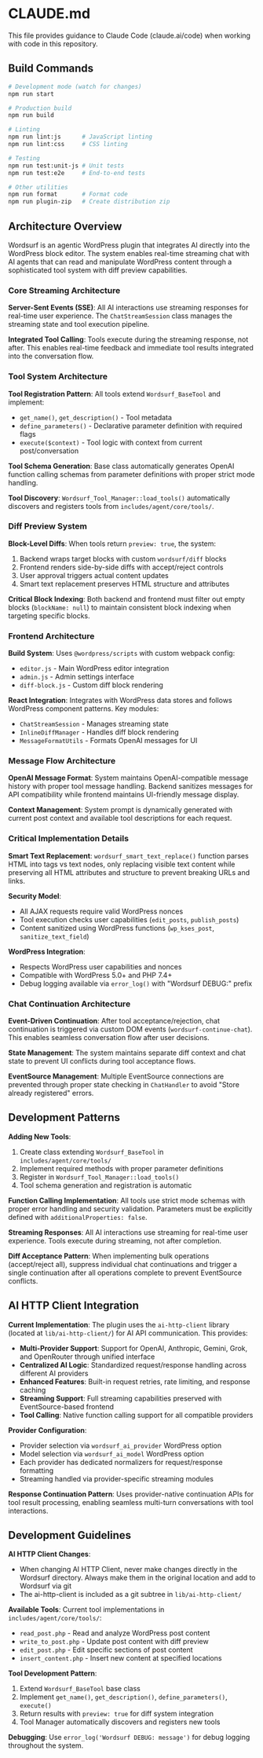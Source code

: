 # CLAUDE.md

This file provides guidance to Claude Code (claude.ai/code) when working with code in this repository.

## Build Commands

```bash
# Development mode (watch for changes)
npm run start

# Production build
npm run build

# Linting
npm run lint:js      # JavaScript linting
npm run lint:css     # CSS linting

# Testing
npm run test:unit-js # Unit tests
npm run test:e2e     # End-to-end tests

# Other utilities
npm run format       # Format code
npm run plugin-zip   # Create distribution zip
```

## Architecture Overview

Wordsurf is an agentic WordPress plugin that integrates AI directly into the WordPress block editor. The system enables real-time streaming chat with AI agents that can read and manipulate WordPress content through a sophisticated tool system with diff preview capabilities.

### Core Streaming Architecture

**Server-Sent Events (SSE)**: All AI interactions use streaming responses for real-time user experience. The `ChatStreamSession` class manages the streaming state and tool execution pipeline.

**Integrated Tool Calling**: Tools execute during the streaming response, not after. This enables real-time feedback and immediate tool results integrated into the conversation flow.

### Tool System Architecture 

**Tool Registration Pattern**: All tools extend `Wordsurf_BaseTool` and implement:
- `get_name()`, `get_description()` - Tool metadata
- `define_parameters()` - Declarative parameter definition with required flags
- `execute($context)` - Tool logic with context from current post/conversation

**Tool Schema Generation**: Base class automatically generates OpenAI function calling schemas from parameter definitions with proper strict mode handling.

**Tool Discovery**: `Wordsurf_Tool_Manager::load_tools()` automatically discovers and registers tools from `includes/agent/core/tools/`.

### Diff Preview System

**Block-Level Diffs**: When tools return `preview: true`, the system:
1. Backend wraps target blocks with custom `wordsurf/diff` blocks
2. Frontend renders side-by-side diffs with accept/reject controls
3. User approval triggers actual content updates
4. Smart text replacement preserves HTML structure and attributes

**Critical Block Indexing**: Both backend and frontend must filter out empty blocks (`blockName: null`) to maintain consistent block indexing when targeting specific blocks.

### Frontend Architecture

**Build System**: Uses `@wordpress/scripts` with custom webpack config:
- `editor.js` - Main WordPress editor integration 
- `admin.js` - Admin settings interface
- `diff-block.js` - Custom diff block rendering

**React Integration**: Integrates with WordPress data stores and follows WordPress component patterns. Key modules:
- `ChatStreamSession` - Manages streaming state
- `InlineDiffManager` - Handles diff block rendering
- `MessageFormatUtils` - Formats OpenAI messages for UI

### Message Flow Architecture

**OpenAI Message Format**: System maintains OpenAI-compatible message history with proper tool message handling. Backend sanitizes messages for API compatibility while frontend maintains UI-friendly message display.

**Context Management**: System prompt is dynamically generated with current post context and available tool descriptions for each request.

### Critical Implementation Details

**Smart Text Replacement**: `wordsurf_smart_text_replace()` function parses HTML into tags vs text nodes, only replacing visible text content while preserving all HTML attributes and structure to prevent breaking URLs and links.

**Security Model**: 
- All AJAX requests require valid WordPress nonces
- Tool execution checks user capabilities (`edit_posts`, `publish_posts`) 
- Content sanitized using WordPress functions (`wp_kses_post`, `sanitize_text_field`)

**WordPress Integration**:
- Respects WordPress user capabilities and nonces
- Compatible with WordPress 5.0+ and PHP 7.4+
- Debug logging available via `error_log()` with "Wordsurf DEBUG:" prefix

### Chat Continuation Architecture

**Event-Driven Continuation**: After tool acceptance/rejection, chat continuation is triggered via custom DOM events (`wordsurf-continue-chat`). This enables seamless conversation flow after user decisions.

**State Management**: The system maintains separate diff context and chat state to prevent UI conflicts during tool acceptance flows.

**EventSource Management**: Multiple EventSource connections are prevented through proper state checking in `ChatHandler` to avoid "Store already registered" errors.

## Development Patterns

**Adding New Tools**:
1. Create class extending `Wordsurf_BaseTool` in `includes/agent/core/tools/`
2. Implement required methods with proper parameter definitions
3. Register in `Wordsurf_Tool_Manager::load_tools()`
4. Tool schema generation and registration is automatic

**Function Calling Implementation**: All tools use strict mode schemas with proper error handling and security validation. Parameters must be explicitly defined with `additionalProperties: false`.

**Streaming Responses**: All AI interactions use streaming for real-time user experience. Tools execute during streaming, not after completion.

**Diff Acceptance Pattern**: When implementing bulk operations (accept/reject all), suppress individual chat continuations and trigger a single continuation after all operations complete to prevent EventSource conflicts.

## AI HTTP Client Integration

**Current Implementation**: The plugin uses the `ai-http-client` library (located at `lib/ai-http-client/`) for AI API communication. This provides:

- **Multi-Provider Support**: Support for OpenAI, Anthropic, Gemini, Grok, and OpenRouter through unified interface
- **Centralized AI Logic**: Standardized request/response handling across different AI providers
- **Enhanced Features**: Built-in request retries, rate limiting, and response caching
- **Streaming Support**: Full streaming capabilities preserved with EventSource-based frontend
- **Tool Calling**: Native function calling support for all compatible providers

**Provider Configuration**:
- Provider selection via `wordsurf_ai_provider` WordPress option
- Model selection via `wordsurf_ai_model` WordPress option  
- Each provider has dedicated normalizers for request/response formatting
- Streaming handled via provider-specific streaming modules

**Response Continuation Pattern**: Uses provider-native continuation APIs for tool result processing, enabling seamless multi-turn conversations with tool interactions.

## Development Guidelines

**AI HTTP Client Changes**: 
- When changing AI HTTP Client, never make changes directly in the Wordsurf directory. Always make them in the original location and add to Wordsurf via git
- The ai-http-client is included as a git subtree in `lib/ai-http-client/`

**Available Tools**: Current tool implementations in `includes/agent/core/tools/`:
- `read_post.php` - Read and analyze WordPress post content
- `write_to_post.php` - Update post content with diff preview
- `edit_post.php` - Edit specific sections of post content
- `insert_content.php` - Insert new content at specified locations

**Tool Development Pattern**:
1. Extend `Wordsurf_BaseTool` base class
2. Implement `get_name()`, `get_description()`, `define_parameters()`, `execute()`
3. Return results with `preview: true` for diff system integration
4. Tool Manager automatically discovers and registers new tools

**Debugging**: Use `error_log('Wordsurf DEBUG: message')` for debug logging throughout the system.